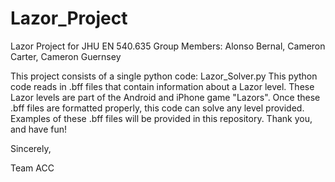 # Lazor_Project
Lazor Project for JHU EN 540.635
Group Members: Alonso Bernal, Cameron Carter, Cameron Guernsey

This project consists of a single python code: Lazor_Solver.py
This python code reads in .bff files that contain information about a Lazor level.
These Lazor levels are part of the Android and iPhone game "Lazors".
Once these .bff files are formatted properly, this code can solve any level provided.
Examples of these .bff files will be provided in this repository.
Thank you, and have fun!

Sincerely,

Team ACC
